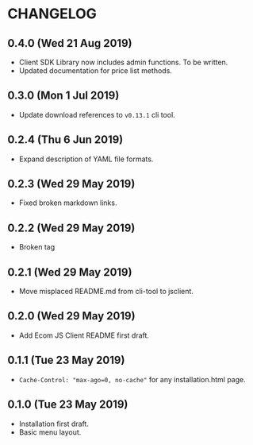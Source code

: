 # CHANGELOG
## 0.4.0 (Wed 21 Aug 2019)
+ Client SDK Library now includes admin functions. To be written.
+ Updated documentation for price list methods.

## 0.3.0 (Mon 1 Jul 2019)
+ Update download references to `v0.13.1` cli tool.

## 0.2.4 (Thu 6 Jun 2019)
+ Expand description of YAML file formats.

## 0.2.3 (Wed 29 May 2019)
+ Fixed broken markdown links.

## 0.2.2 (Wed 29 May 2019)
+ Broken tag

## 0.2.1 (Wed 29 May 2019)
+ Move misplaced README.md from cli-tool to jsclient.

## 0.2.0 (Wed 29 May 2019)
+ Add Ecom JS Client README first draft.

## 0.1.1 (Tue 23 May 2019)
+ `Cache-Control: "max-ago=0, no-cache"` for any installation.html page.

## 0.1.0 (Tue 23 May 2019)
+ Installation first draft.
+ Basic menu layout.
